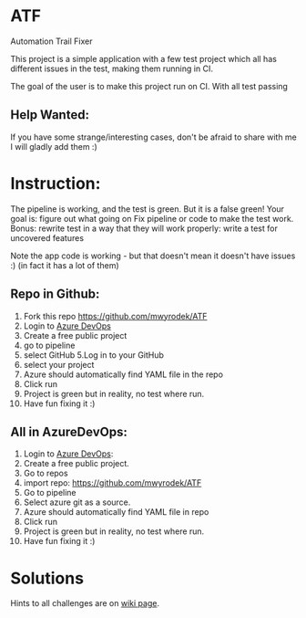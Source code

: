 # ATF
Automation Trail Fixer

This project is a simple application with a few test project which all has different issues in the test, making them running in CI.

The goal of the user is to make this project run on CI. With all test passing

## Help Wanted:
If you have some strange/interesting cases, don't be afraid to share with me I will gladly add them :)

# Instruction:
The pipeline is working, and the test is green. 
But it is a false green!
Your goal is:
figure out what going on
Fix pipeline or code to make the test work.
Bonus:
rewrite test in a way that they will work properly:
write a test for uncovered features

Note the app code is working - but that doesn't mean it doesn't have issues :) (in fact it has a lot of them)

## Repo in Github:

1. Fork this repo https://github.com/mwyrodek/ATF
2. Login to [Azure DevOps](https://dev.azure.com/)
3. Create a free public project
4. go to pipeline
4. select GitHub 
5.Log in to your GitHub
6. select your project
7. Azure should automatically find YAML file in the repo
8. Click run 
9. Project is green but in reality, no test where run.
10. Have fun fixing it :)

## All in AzureDevOps:
1. Login to [Azure DevOps](https://dev.azure.com/):
2. Create a free public project.
3. Go to repos
4. import repo: https://github.com/mwyrodek/ATF
5. Go to pipeline
6. Select azure git as a source.
7. Azure should automatically find YAML file in repo
8. Click run 
9. Project is green but in reality, no test where run.
10. Have fun fixing it :)

# Solutions
Hints to all challenges are on [wiki page](https://github.com/mwyrodek/ATF/wiki/Solutions-for-Challenges).
